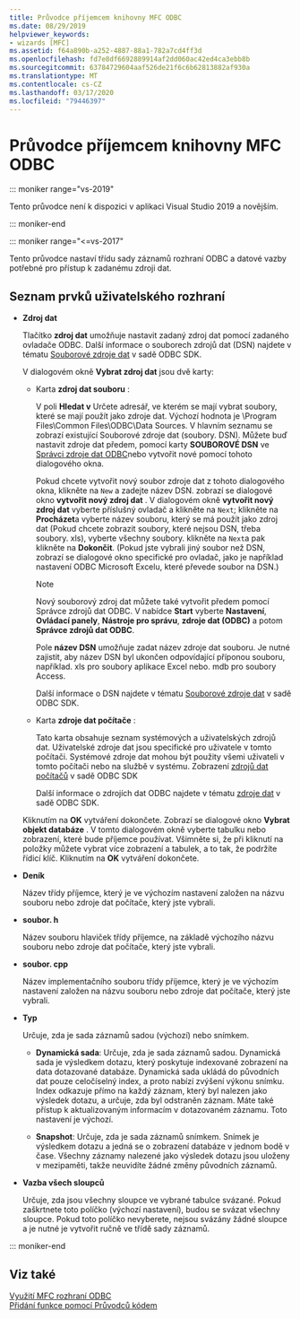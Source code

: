 ```yaml
---
title: Průvodce příjemcem knihovny MFC ODBC
ms.date: 08/29/2019
helpviewer_keywords:
- wizards [MFC]
ms.assetid: f64a890b-a252-4887-88a1-782a7cd4ff3d
ms.openlocfilehash: fd7e8df6692889914af2dd060ac42ed4ca3ebb8b
ms.sourcegitcommit: 63784729604aaf526de21f6c6b62813882af930a
ms.translationtype: MT
ms.contentlocale: cs-CZ
ms.lasthandoff: 03/17/2020
ms.locfileid: "79446397"
---
```

# <a name="mfc-odbc-consumer-wizard"></a>Průvodce příjemcem knihovny MFC ODBC

::: moniker range="vs-2019"

Tento průvodce není k dispozici v aplikaci Visual Studio 2019 a novějším.

::: moniker-end

::: moniker range="<=vs-2017"

Tento průvodce nastaví třídu sady záznamů rozhraní ODBC a datové vazby potřebné pro přístup k zadanému zdroji dat.

## <a name="uielement-list"></a>Seznam prvků uživatelského rozhraní

- **Zdroj dat**

  Tlačítko **zdroj dat** umožňuje nastavit zadaný zdroj dat pomocí zadaného ovladače ODBC. Další informace o souborech zdrojů dat (DSN) najdete v tématu [Souborové zdroje dat](/sql/odbc/reference/file-data-sources) v sadě ODBC SDK.

  V dialogovém okně **Vybrat zdroj dat** jsou dvě karty:

  - Karta **zdroj dat souboru** :

     V poli **Hledat v** Určete adresář, ve kterém se mají vybrat soubory, které se mají použít jako zdroje dat. Výchozí hodnota je \Program Files\Common Files\ODBC\Data Sources. V hlavním seznamu se zobrazí existující Souborové zdroje dat (soubory. DSN). Můžete buď nastavit zdroje dat předem, pomocí karty **SOUBOROVÉ DSN** ve [Správci zdroje dat ODBC](/sql/odbc/admin/odbc-data-source-administrator)nebo vytvořit nové pomocí tohoto dialogového okna.

     Pokud chcete vytvořit nový soubor zdroje dat z tohoto dialogového okna, klikněte na `New` a zadejte název DSN. zobrazí se dialogové okno **vytvořit nový zdroj dat** . V dialogovém okně **vytvořit nový zdroj dat** vyberte příslušný ovladač a klikněte na `Next`; klikněte na **Procházet**a vyberte název souboru, který se má použít jako zdroj dat (Pokud chcete zobrazit soubory, které nejsou DSN, třeba soubory. xls), vyberte všechny soubory. klikněte na `Next`a pak klikněte na **Dokončit**. (Pokud jste vybrali jiný soubor než DSN, zobrazí se dialogové okno specifické pro ovladač, jako je například nastavení ODBC Microsoft Excelu, které převede soubor na DSN.)

     > [!NOTE]
     > Nový souborový zdroj dat můžete také vytvořit předem pomocí Správce zdrojů dat ODBC. V nabídce **Start** vyberte **Nastavení**, **Ovládací panely**, **Nástroje pro správu**, **zdroje dat (ODBC)** a potom **Správce zdrojů dat ODBC**.

     Pole **název DSN** umožňuje zadat název zdroje dat souboru. Je nutné zajistit, aby název DSN byl ukončen odpovídající příponou souboru, například. xls pro soubory aplikace Excel nebo. mdb pro soubory Access.

     Další informace o DSN najdete v tématu [Souborové zdroje dat](/sql/odbc/reference/file-data-sources) v sadě ODBC SDK.

  - Karta **zdroje dat počítače** :

     Tato karta obsahuje seznam systémových a uživatelských zdrojů dat. Uživatelské zdroje dat jsou specifické pro uživatele v tomto počítači. Systémové zdroje dat mohou být použity všemi uživateli v tomto počítači nebo na službě v systému. Zobrazení [zdrojů dat počítačů](/sql/odbc/reference/machine-data-sources) v sadě ODBC SDK

     Další informace o zdrojích dat ODBC najdete v tématu [zdroje dat](/sql/odbc/reference/data-sources) v sadě ODBC SDK.

  Kliknutím na **OK** vytváření dokončete. Zobrazí se dialogové okno **Vybrat objekt databáze** . V tomto dialogovém okně vyberte tabulku nebo zobrazení, které bude příjemce používat. Všimněte si, že při kliknutí na položky můžete vybrat více zobrazení a tabulek, a to tak, že podržíte řídicí klíč. Kliknutím na **OK** vytváření dokončete.

- **Deník**

   Název třídy příjemce, který je ve výchozím nastavení založen na názvu souboru nebo zdroje dat počítače, který jste vybrali.

- **soubor. h**

   Název souboru hlaviček třídy příjemce, na základě výchozího názvu souboru nebo zdroje dat počítače, který jste vybrali.

- **soubor. cpp**

   Název implementačního souboru třídy příjemce, který je ve výchozím nastavení založen na názvu souboru nebo zdroje dat počítače, který jste vybrali.

- **Typ**

   Určuje, zda je sada záznamů sadou (výchozí) nebo snímkem.

   - **Dynamická sada**: Určuje, zda je sada záznamů sadou. Dynamická sada je výsledkem dotazu, který poskytuje indexované zobrazení na data dotazované databáze. Dynamická sada ukládá do původních dat pouze celočíselný index, a proto nabízí zvýšení výkonu snímku. Index odkazuje přímo na každý záznam, který byl nalezen jako výsledek dotazu, a určuje, zda byl odstraněn záznam. Máte také přístup k aktualizovaným informacím v dotazovaném záznamu. Toto nastavení je výchozí.

   - **Snapshot**: Určuje, zda je sada záznamů snímkem. Snímek je výsledkem dotazu a jedná se o zobrazení databáze v jednom bodě v čase. Všechny záznamy nalezené jako výsledek dotazu jsou uloženy v mezipaměti, takže neuvidíte žádné změny původních záznamů.

- **Vazba všech sloupců**

   Určuje, zda jsou všechny sloupce ve vybrané tabulce svázané. Pokud zaškrtnete toto políčko (výchozí nastavení), budou se svázat všechny sloupce. Pokud toto políčko nevyberete, nejsou svázány žádné sloupce a je nutné je vytvořit ručně ve třídě sady záznamů.

::: moniker-end

## <a name="see-also"></a>Viz také

[Využití MFC rozhraní ODBC](../../mfc/reference/adding-an-mfc-odbc-consumer.md)<br/>
[Přidání funkce pomocí Průvodců kódem](../../ide/adding-functionality-with-code-wizards-cpp.md)
